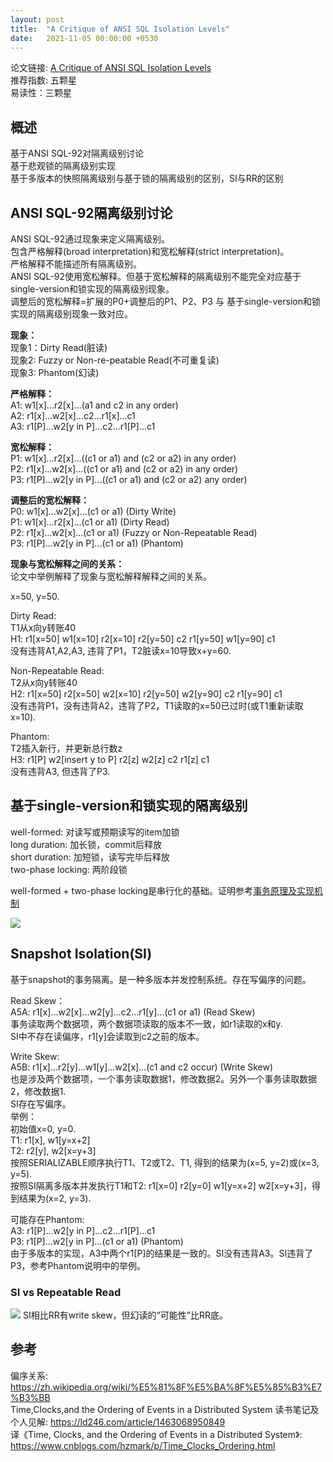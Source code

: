 ```yaml
---  
layout: post  
title:  "A Critique of ANSI SQL Isolation Levels"  
date:   2021-11-05 00:00:00 +0530   
---  
```

  
<style>  
.tablelines table, .tablelines td, .tablelines th {  
  border: 1px solid black;  
  }  
</style>  
  
论文链接: [A Critique of ANSI SQL Isolation Levels](https://www.microsoft.com/en-us/research/wp-content/uploads/2016/02/tr-95-51.pdf)  
推荐指数: 五颗星  
易读性：三颗星  
  
## 概述
基于ANSI SQL-92对隔离级别讨论  
基于悲观锁的隔离级别实现  
基于多版本的快照隔离级别与基于锁的隔离级别的区别，SI与RR的区别  
  
## ANSI SQL-92隔离级别讨论
ANSI SQL-92通过现象来定义隔离级别。  
包含严格解释(broad interpretation)和宽松解释(strict interpretation)。  
严格解释不能描述所有隔离级别。  
ANSI SQL-92使用宽松解释。但基于宽松解释的隔离级别不能完全对应基于single-version和锁实现的隔离级别现象。  
调整后的宽松解释=扩展的P0+调整后的P1、P2、P3 与 基于single-version和锁实现的隔离级别现象一致对应。  
  
**现象：**  
现象1：Dirty Read(脏读)  
现象2: Fuzzy or Non-re-peatable Read(不可重复读)  
现象3: Phantom(幻读)  
  
**严格解释：**  
A1: w1[x]...r2[x]...(a1 and c2 in any order)  
A2: r1[x]...w2[x]...c2...r1[x]...c1  
A3: r1[P]...w2[y in P]...c2...r1[P]...c1   
  
**宽松解释：**  
P1: w1[x]...r2[x]...((c1 or a1) and (c2 or a2) in any order)  
P2: r1[x]...w2[x]...((c1 or a1) and (c2 or a2) in any order)  
P3: r1[P]...w2[y in P]...((c1 or a1) and (c2 or a2) any order)  
  
**调整后的宽松解释：**  
P0: w1[x]...w2[x]...(c1 or a1)       (Dirty Write)  
P1: w1[x]...r2[x]...(c1 or a1)       (Dirty Read)  
P2: r1[x]...w2[x]...(c1 or a1)       (Fuzzy or Non-Repeatable Read)  
P3: r1[P]...w2[y in P]...(c1 or a1)  (Phantom)  
  
**现象与宽松解释之间的关系：**  
论文中举例解释了现象与宽松解释解释之间的关系。  
  
x=50, y=50.  
  
Dirty Read:  
T1从x向y转账40  
H1: r1[x=50] w1[x=10] r2[x=10] r2[y=50] c2 r1[y=50] w1[y=90] c1  
没有违背A1,A2,A3, 违背了P1，T2脏读x=10导致x+y=60.  
  
Non-Repeatable Read:  
T2从x向y转账40  
H2: r1[x=50] r2[x=50] w2[x=10] r2[y=50] w2[y=90] c2 r1[y=90] c1  
没有违背P1，没有违背A2，违背了P2，T1读取的x=50已过时(或T1重新读取x=10).  
  
Phantom:  
T2插入新行，并更新总行数z  
H3: r1[P] w2[insert y to P] r2[z] w2[z] c2 r1[z] c1  
没有违背A3, 但违背了P3.  
  
## 基于single-version和锁实现的隔离级别
well-formed: 对读写或预期读写的item加锁  
long duration: 加长锁，commit后释放  
short duration: 加短锁，读写完毕后释放  
two-phase locking: 两阶段锁  
  
well-formed + two-phase locking是串行化的基础。证明参考[事务原理及实现机制](https://chenghua-root.github.io/posts/database-transaction)  
  
![](https://chenghua-root.github.io/images/isolation_level_locking.jpg)
## Snapshot Isolation(SI)
基于snapshot的事务隔离。是一种多版本并发控制系统。存在写偏序的问题。  
  
Read Skew：  
A5A: r1[x]...w2[x]...w2[y]...c2...r1[y]...(c1 or a1)        (Read Skew)  
事务读取两个数据项，两个数据项读取的版本不一致，如r1读取的x和y.  
SI中不存在读偏序，r1[y]会读取到c2之前的版本。  
  
Write Skew:  
A5B: r1[x]...r2[y]...w1[y]...w2[x]...(c1 and c2 occur)      (Write Skew)  
也是涉及两个数据项，一个事务读取数据1，修改数据2。另外一个事务读取数据2，修改数据1.  
SI存在写偏序。  
举例：  
初始值x=0, y=0.  
T1: r1[x], w1[y=x+2]  
T2: r2[y], w2[x=y+3]  
按照SERIALIZABLE顺序执行T1、T2或T2、T1, 得到的结果为(x=5, y=2)或(x=3, y=5).  
按照SI隔离多版本并发执行T1和T2: r1[x=0] r2[y=0] w1[y=x+2] w2[x=y+3]，得到结果为(x=2, y=3).  
  
可能存在Phantom:  
A3: r1[P]...w2[y in P]...c2...r1[P]...c1  
P3: r1[P]...w2[y in P]...(c1 or a1)  (Phantom)  
由于多版本的实现，A3中两个r1[P]的结果是一致的。SI没有违背A3。SI违背了P3，参考Phantom说明中的举例。  
  
### SI vs Repeatable Read
![](https://chenghua-root.github.io/images/isolation_level_types.jpg)
SI相比RR有write skew，但幻读的“可能性”比RR底。  


## 参考  
偏序关系: https://zh.wikipedia.org/wiki/%E5%81%8F%E5%BA%8F%E5%85%B3%E7%B3%BB  
Time,Clocks,and the Ordering of Events in a Distributed System 读书笔记及个人见解: https://ld246.com/article/1463068950849  
译《Time, Clocks, and the Ordering of Events in a Distributed System》: https://www.cnblogs.com/hzmark/p/Time_Clocks_Ordering.html  
